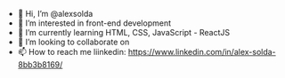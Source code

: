 - 👋 Hi, I’m @alexsolda
- 👀 I’m interested in front-end development
- 🌱 I’m currently learning HTML, CSS, JavaScript - ReactJS
- 💞️ I’m looking to collaborate on 
- 📫 How to reach me liinkedin: https://www.linkedin.com/in/alex-solda-8bb3b8169/

<!---
alexsolda/alexsolda is a ✨ special ✨ repository because its `README.md` (this file) appears on your GitHub profile.
You can click the Preview link to take a look at your changes.
--->
